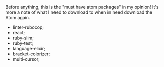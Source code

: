 Before anything, this is the "must have atom packages" in my opinion! It's more a note of what I need to download to when in need download the Atom again.

- linter-rubocop;
- react;
- ruby-slim;
- ruby-test;
- language-elixir;
- bracket-colorizer;
- multi-cursor;
